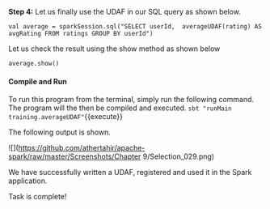 **Step 4:** Let us finally use the UDAF in our SQL query as shown below.

```
val average = sparkSession.sql("SELECT userId,  averageUDAF(rating) AS avgRating FROM ratings GROUP BY userId")
```

Let us check the result using the show method as shown below

```
average.show()
```


#### Compile and Run
To run this program from the terminal, simply run the following command. The program will the then be compiled and executed.
`sbt "runMain training.averageUDAF"`{{execute}} 

The following output is shown.

![](https://github.com/athertahir/apache-spark/raw/master/Screenshots/Chapter 9/Selection_029.png)
 
We have successfully written a UDAF, registered and used it in the Spark application.

Task is complete!
